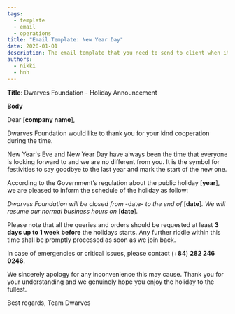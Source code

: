 ```yaml
---
tags: 
  - template
  - email
  - operations
title: "Email Template: New Year Day"
date: 2020-01-01
description: The email template that you need to send to client when it's near holiday to announce about the absence. 
authors:
  - nikki
  - hnh
---
```


**Title**: Dwarves Foundation - Holiday Announcement

**Body**

Dear [**company name**],

Dwarves Foundation would like to thank you for your kind cooperation during the time.

New Year's Eve and New Year Day have always been the time that everyone is looking forward to and we are no different from you. It is the symbol for festivities to say goodbye to the last year and mark the start of the new one.

According to the Government’s regulation about the public holiday [**year**], we are pleased to inform the schedule of the holiday as follow:

*Dwarves Foundation will be closed from* -date- *to the end of* [**date**]*. We will resume our normal business hours on* [**date**]*.*

Please note that all the queries and orders should be requested at least **3 days up to 1 week before** the holidays starts. Any further riddle within this time shall be promptly processed as soon as we join back.

In case of emergencies or critical issues, please contact (+**84**) **282 246 0246**.

We sincerely apology for any inconvenience this may cause. Thank you for your understanding and we genuinely hope you enjoy the holiday to the fullest.

Best regards,
Team Dwarves